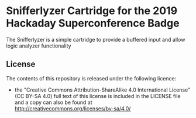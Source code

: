 # Snifferlyzer Cartridge for the 2019 Hackaday Superconference Badge

The Snifferlyzer is a simple cartridge to provide a buffered input and allow logic analyzer functionality

## License

The contents of this repository is released under the following licence:

 * the "Creative Commons Attribution-ShareAlike 4.0 International License"
   (CC BY-SA 4.0) full text of this license is included in the LICENSE file
   and a copy can also be found at
   http://creativecommons.org/licenses/by-sa/4.0/

